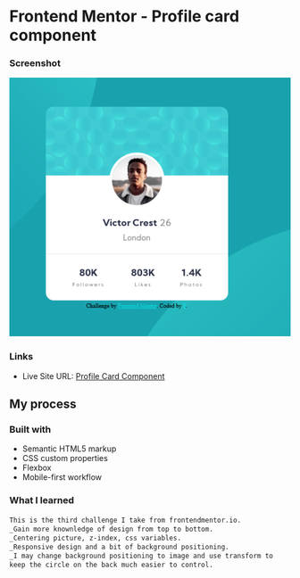 # Frontend Mentor - Profile card component

### Screenshot

![preview](./images/preview.png)

### Links

- Live Site URL: [Profile Card Component](https://nottohave.github.io/profile-card/)

## My process

### Built with

- Semantic HTML5 markup
- CSS custom properties
- Flexbox
- Mobile-first workflow

### What I learned

    This is the third challenge I take from frontendmentor.io.
    _Gain more knownledge of design from top to bottom.
    _Centering picture, z-index, css variables.
    _Responsive design and a bit of background positioning.
    _I may change background positioning to image and use transform to keep the circle on the back much easier to control.
